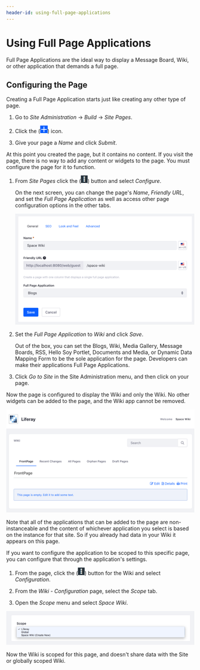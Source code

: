 ```yaml
---
header-id: using-full-page-applications
---
```


# Using Full Page Applications

Full Page Applications are the ideal way to display a Message Board, Wiki, or
other application that demands a full page.

## Configuring the Page

Creating a Full Page Application starts just like creating any other type of 
page.

1.  Go to *Site Administration* &rarr; *Build* &rarr; *Site Pages*.

2.  Click the (![Add Page](../../../../../images/icon-add.png)) icon.

3.  Give your page a *Name* and click *Submit*.

At this point you created the page, but it contains no content. If you visit the
page, there is no way to add any content or widgets to the page. You must
configure the page for it to function.

1.  From *Site Pages* click the (![Options](../../../../../images/icon-options.png)) button and select 
    *Configure*.

    On the next screen, you can change the page's *Name*, *Friendly URL*, and 
    set the *Full Page Application* as well as access other page configuration
    options in the other tabs.
 
    ![Figure 1: The Full Page Application configuration page.](../../../../../images/full-page-app-configure.png)
 
2.  Set the *Full Page Application* to *Wiki* and click *Save*.

    Out of the box, you can set the Blogs, Wiki, Media Gallery, Message Boards,
    RSS, Hello Soy Portlet, Documents and Media, or Dynamic Data Mapping Form to
    be the sole application for the page. Developers can make their applications
    Full Page Applications.
 
3.  Click *Go to Site* in the Site Administration menu, and then click on your
    page.

Now the page is configured to display the Wiki and only the Wiki. No other 
widgets can be added to the page, and the Wiki app cannot be removed.

![Figure 2: The Wiki displayed as a Full Page Application.](../../../../../images/single-page-app-wiki.png)

Note that all of the applications that can be added to the page are
non-instanceable and the content of whichever application you select is based on
the instance for that site. So if you already had data in your Wiki it appears
on this page.

If you want to configure the application to be scoped to this specific page, you
can configure that through the application's settings.

1.  From the page, click the (![Options](../../../../../images/icon-options.png)) button for the Wiki and
    select *Configuration*.
 
2.  From the *Wiki - Configuration* page, select the *Scope* tab.

3.  Open the *Scope* menu and select *Space Wiki*.

![Figure 3: Configuring the scope.](../../../../../images/configuring-scope.png)

Now the Wiki is scoped for this page, and doesn't share data with the Site or
globally scoped Wiki.
